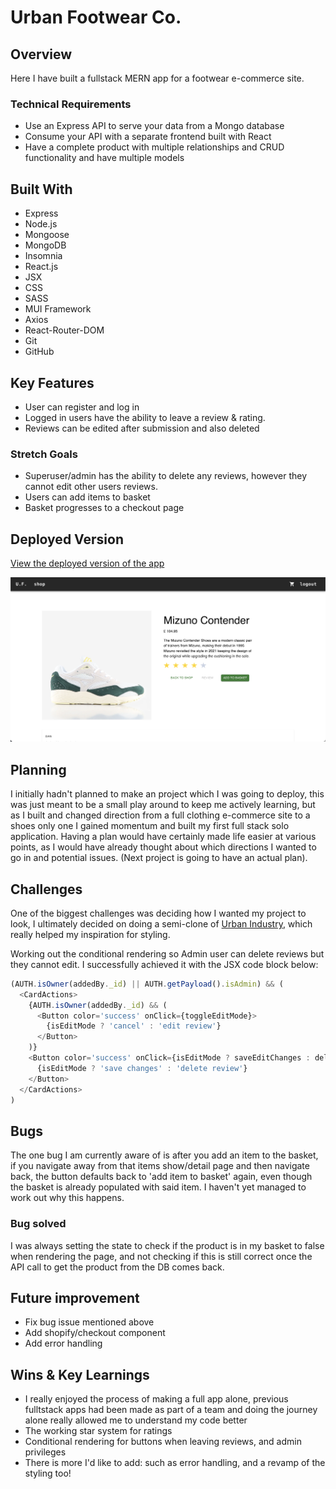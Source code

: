 # Urban Footwear Co.
## Overview
Here I have built a fullstack MERN app for a footwear e-commerce site. 

### Technical Requirements
* Use an Express API to serve your data from a Mongo database
* Consume your API with a separate frontend built with React
* Have a complete product with multiple relationships and CRUD functionality and have multiple models


## Built With
* Express
* Node.js
* Mongoose
* MongoDB
* Insomnia
* React.js
* JSX
* CSS
* SASS
* MUI Framework
* Axios
* React-Router-DOM
* Git
* GitHub

## Key Features
* User can register and log in
* Logged in users have the ability to leave a review & rating.
* Reviews can be edited after submission and also deleted


### Stretch Goals
* Superuser/admin has the ability to delete any reviews, however they cannot edit other users reviews.
* Users can add items to basket
* Basket progresses to a checkout page

## Deployed Version
[View the deployed version of the app](https://urban-footwear.netlify.app/)

![Screen Grab of App](./src/assets/viewShoePage.png)


## Planning
I initially hadn't planned to make an project which I was going to deploy, this was just meant to be a small play around to keep me actively learning, but as I built and changed direction from a full clothing e-commerce site to a shoes only one I gained momentum and built my first full stack solo application. Having a plan would have certainly made life easier at various points, as I would have already thought about which directions I wanted to go in and potential issues. (Next project is going to have an actual plan).

## Challenges 
One of the biggest challenges was deciding how I wanted my project to look, I ultimately decided on doing a semi-clone of [Urban Industry](https://urbanindustry.co.uk), which really helped my inspiration for styling. 

Working out the conditional rendering so Admin user can delete reviews but they cannot edit. I successfully achieved it with the JSX code block below: 

```js
(AUTH.isOwner(addedBy._id) || AUTH.getPayload().isAdmin) && (
  <CardActions>
    {AUTH.isOwner(addedBy._id) && (
      <Button color='success' onClick={toggleEditMode}>
        {isEditMode ? 'cancel' : 'edit review'}
      </Button>
    )}
    <Button color='success' onClick={isEditMode ? saveEditChanges : deleteReview}>
      {isEditMode ? 'save changes' : 'delete review'}
    </Button>
  </CardActions>
)
```

## Bugs 
The one bug I am currently aware of is after you add an item to the basket, if you navigate away from that items show/detail page and then navigate back, the button defaults back to 'add item to basket' again, even though the basket is already populated with said item. I haven't yet managed to work out why this happens. 

### Bug solved
I was always setting the state to check if the product is in my basket to false when rendering the page, and not checking if this is still correct once the API call to get the product from the DB comes back. 

## Future improvement
* Fix bug issue mentioned above
* Add shopify/checkout component 
* Add error handling 

## Wins & Key Learnings
* I really enjoyed the process of making a full app alone, previous fulltstack apps had been made as part of a team and doing the journey alone really allowed me to understand my code better
* The working star system for ratings 
* Conditional rendering for buttons when leaving reviews, and admin privileges 
* There is more I'd like to add: such as error handling, and a revamp of the styling too!